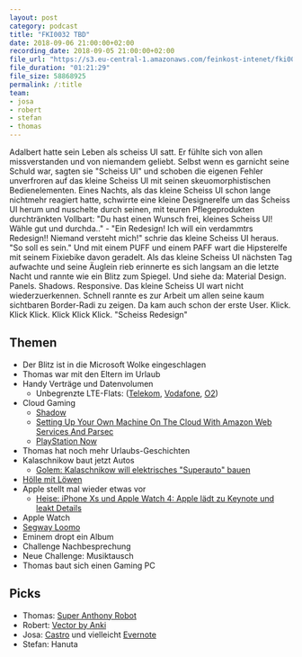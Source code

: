 ```yaml
---
layout: post
category: podcast
title: "FKI0032 TBD"
date: 2018-09-06 21:00:00+02:00
recording_date: 2018-09-05 21:00:00+02:00
file_url: "https://s3.eu-central-1.amazonaws.com/feinkost-intenet/fki0034.mp3"
file_duration: "01:21:29"
file_size: 58868925
permalink: /:title
team:
- josa
- robert
- stefan
- thomas
---
```

Adalbert hatte sein Leben als scheiss UI satt. Er fühlte sich von allen missverstanden und von niemandem geliebt. Selbst wenn es garnicht seine Schuld war, sagten sie "Scheiss UI" und schoben die eigenen Fehler unverfroren auf das kleine Scheiss UI mit seinen skeuomorphistischen Bedienelementen. Eines Nachts, als das kleine Scheiss UI schon lange nichtmehr reagiert hatte, schwirrte eine kleine Designerelfe um das Scheiss UI herum und nuschelte durch seinen, mit teuren Pflegeprodukten durchtränkten Vollbart: "Du hast einen Wunsch frei, kleines Scheiss UI! Wähle gut und durchda.." - "Ein Redesign! Ich will ein verdammtrs Redesign!! Niemand versteht mich!" schrie das kleine Scheiss UI heraus. "So soll es sein." Und mit einem PUFF und einem PAFF wart die Hipsterelfe mit seinem Fixiebike davon geradelt. Als das kleine Scheiss UI  nächsten Tag aufwachte und seine Äuglein rieb erinnerte es sich langsam an die letzte Nacht und rannte wie ein Blitz zum Spiegel. Und siehe da: Material Design. Panels. Shadows. Responsive. Das kleine Scheiss UI wart nicht wiederzuerkennen. Schnell rannte es zur Arbeit um allen seine kaum sichtbaren Border-Radi zu zeigen. Da kam auch schon der erste User. Klick. Klick Klick. Klick Klick Klick. "Scheiss Redesign"

## Themen

- Der Blitz ist in die Microsoft Wolke eingeschlagen
- Thomas war mit den Eltern im Urlaub
- Handy Verträge und Datenvolumen
  - Unbegrenzte LTE-Flats: ([Telekom](), [Vodafone](), [O2](https://www.o2online.de/e-shop/tarif/o2-free-unlimited?intcmp=epo2p_neuro-teaser-tarife_o2-free-unlimited))
- Cloud Gaming
  - [Shadow](https://shadow.tech)
  - [Setting Up Your Own Machine On The Cloud With Amazon Web Services And Parsec](https://blog.parsecgaming.com/easy-aws-g2-gpu-instance-setup-for-gaming-2764ccf9f50e)
  - [PlayStation Now](https://www.playstation.com/de-de/explore/playstation-now/)
- Thomas hat noch mehr Urlaubs-Geschichten
- Kalaschnikow baut jetzt Autos
  - [Golem: Kalaschnikow will elektrisches "Superauto" bauen](https://www.golem.de/news/retrokombi-kalaschnikow-will-elektrisches-superauto-bauen-1808-136169.html)
- [Hölle mit Löwen](https://www.vox.de/cms/sendungen/die-hoehle-der-loewen.html)
- Apple stellt mal wieder etwas vor
  - [Heise: iPhone Xs und Apple Watch 4: Apple lädt zu Keynote und leakt Details](https://www.heise.de/mac-and-i/meldung/iPhone-Xs-und-Apple-Watch-4-Apple-laedt-zu-Keynote-und-leakt-Details-4152036.html)
- Apple Watch
- [Segway Loomo](https://www.segwayrobotics.com/)
- Eminem dropt ein Album
- Challenge Nachbesprechung
- Neue Challenge: Musiktausch 
- Thomas baut sich einen Gaming PC


## Picks

- Thomas: [Super Anthony Robot](https://www.super-anthony.com/)
- Robert: [Vector by Anki](https://www.anki.com/en-us/vector)
- Josa: [Castro](http://supertop.co/castro/) und vielleicht [Evernote](https://evernote.com/intl/de)
- Stefan: Hanuta
